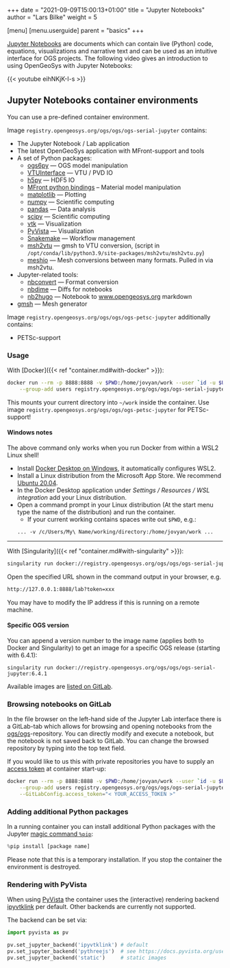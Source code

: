 +++
date = "2021-09-09T15:00:13+01:00"
title = "Jupyter Notebooks"
author = "Lars Bilke"
weight = 5

[menu]
  [menu.userguide]
    parent = "basics"
+++

[Jupyter Notebooks](https://jupyter.org) are documents which can contain live (Python) code, equations, visualizations and narrative text and can be used as an intuitive interface for OGS projects. The following video gives an introduction to using OpenGeoSys with Jupyter Notebooks:

{{< youtube eihNKjK-I-s >}}

## Jupyter Notebooks container environments

You can use a pre-defined container environment.

Image `registry.opengeosys.org/ogs/ogs/ogs-serial-jupyter` contains:

- The Jupyter Notebook / Lab application
- The latest OpenGeoSys application with MFront-support and tools
- A set of Python packages:
  - [ogs6py](https://github.com/joergbuchwald/ogs6py) — OGS model manipulation
  - [VTUInterface](https://github.com/joergbuchwald/VTUinterface) — VTU / PVD IO
  - [h5py](https://docs.h5py.org/en/latest/index.html) — HDF5 IO
  - [MFront python bindings](http://tfel.sourceforge.net/mfront-python.html) – Material model manipulation
  - [matplotlib](https://matplotlib.org) — Plotting
  - [numpy](https://numpy.org) — Scientific computing
  - [pandas](https://pandas.pydata.org) — Data analysis
  - [scipy](https://docs.scipy.org/doc/scipy/reference/) — Scientific computing
  - [vtk](https://pypi.org/project/vtk/) — Visualization
  - [PyVista][pyvista] — Visualization
  - [Snakemake](https://snakemake.github.io) — Workflow management
  - [msh2vtu](https://github.com/dominik-kern/msh2vtu) — gmsh to VTU conversion, (script in `/opt/conda/lib/python3.9/site-packages/msh2vtu/msh2vtu.py`)
  - [meshio](https://github.com/nschloe/meshio) — Mesh conversions between many formats. Pulled in via msh2vtu.
- Jupyter-related tools:
  - [nbconvert](https://nbconvert.readthedocs.io) — Format conversion
  - [nbdime](https://nbdime.readthedocs.io) — Diffs for notebooks
  - [nb2hugo](https://github.com/bilke/nb2hugo/tree/ogs) — Notebook to www.opengeosys.org markdown
- [gmsh](https://gmsh.info) — Mesh generator

Image `registry.opengeosys.org/ogs/ogs/ogs-petsc-jupyter` additionally contains:

- PETSc-support

### Usage

With [Docker]({{< ref "container.md#with-docker" >}}):

```bash
docker run --rm -p 8888:8888 -v $PWD:/home/jovyan/work --user `id -u $USER` \
    --group-add users registry.opengeosys.org/ogs/ogs/ogs-serial-jupyter
```

This mounts your current directory into `~/work` inside the container. Use image `registry.opengeosys.org/ogs/ogs/ogs-petsc-jupyter` for PETSc-support!


<div class="note">

#### <i class="fab fa-windows"></i> Windows notes

The above command only works when you run Docker from within a WSL2 Linux shell!

- Install [Docker Desktop on Windows](https://docs.docker.com/desktop/windows/install/), it automatically configures WSL2.
- Install a Linux distribution from the Microsoft App Store. We recommend [Ubuntu 20.04](https://www.microsoft.com/en-us/p/ubuntu-2004-lts/9n6svws3rx71).
- In the Docker Desktop application under *Settings / Resources / WSL integration* add your Linux distribution.
- Open a command prompt in your Linux distribution (At the start menu type the name of the distribution) and run the container.
    - If your current working contains spaces write out `$PWD`, e.g.:
    ```
    ... -v /c/Users/My\ Name/working/directory:/home/jovyan/work ...
    ```

</div>

---

With [Singularity]({{< ref "container.md#with-singularity" >}}):

```bash
singularity run docker://registry.opengeosys.org/ogs/ogs/ogs-serial-jupyter
```

Open the specified URL shown in the command output in your browser, e.g.

```bash
http://127.0.0.1:8888/lab?token=xxx
```

You may have to modify the IP address if this is running on a remote machine.

<div class="note">

#### <i class="fab fa-windows"></i> Specific OGS version

You can append a version number to the image name (applies both to Docker and Singularity) to get an image for a specific OGS release (starting with 6.4.1):

```
singularity run docker://registry.opengeosys.org/ogs/ogs/ogs-serial-jupyter:6.4.1
```

Available images are [listed on GitLab](https://gitlab.opengeosys.org/ogs/ogs/container_registry/79).

</div>

### Browsing notebooks on GitLab

In the file browser on the left-hand side of the Jupyter Lab interface there is a GitLab-tab which allows for browsing and opening notebooks from the [ogs/ogs](https://gitlab.opengeosys.org/ogs/ogs)-repository. You can directly modify and execute a notebook, but the notebook is not saved back to GitLab. You can change the browsed repository by typing into the top text field.

If you would like to us this with private repositories you have to supply an [access token](https://gitlab.opengeosys.org/-/profile/personal_access_tokens) at container start-up:

```bash
docker run --rm -p 8888:8888 -v $PWD:/home/jovyan/work --user `id -u $USER` \
    --group-add users registry.opengeosys.org/ogs/ogs/ogs-serial-jupyter \
    --GitLabConfig.access_token="< YOUR_ACCESS_TOKEN >"
```

### Adding additional Python packages

In a running container you can install additional Python packages with the Jupyter [magic command `%pip`](https://ipython.readthedocs.io/en/stable/interactive/magics.html#magic-pip):

```python
%pip install [package name]
```

Please note that this is a temporary installation. If you stop the container the environment is destroyed.

### Rendering with PyVista

When using [PyVista][pyvista] the container uses the (interactive) rendering backend [ipyvtklink](https://github.com/Kitware/ipyvtklink) per default. Other backends are currently not supported.

The backend can be set via:

```py
import pyvista as pv

pv.set_jupyter_backend('ipyvtklink') # default
pv.set_jupyter_backend('pythreejs')  # see https://docs.pyvista.org/user-guide/jupyter/pythreejs.html
pv.set_jupyter_backend('static')     # static images
```

[pyvista]: https://docs.pyvista.org
